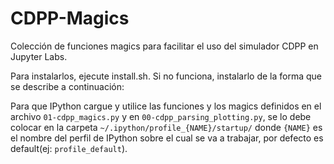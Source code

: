 # CDPP-Magics
Colección de funciones magics para facilitar el uso del simulador CDPP en Jupyter Labs.

Para instalarlos, ejecute install.sh. Si no funciona, instalarlo de la forma que se describe a continuación:

Para que IPython cargue y utilice las funciones y los magics definidos en el archivo
`01-cdpp_magics.py` y en `00-cdpp_parsing_plotting.py`, se lo debe colocar en la carpeta `~/.ipython/profile_{NAME}/startup/`
donde `{NAME}` es el nombre del perfil de IPython sobre el cual se va a trabajar, por defecto es default(ej: `profile_default`).

